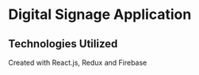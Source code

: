 # Digital Signage Application

## Technologies Utilized

Created with React.js, Redux and Firebase


